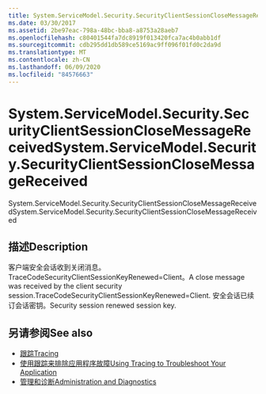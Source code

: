 ```yaml
---
title: System.ServiceModel.Security.SecurityClientSessionCloseMessageReceived
ms.date: 03/30/2017
ms.assetid: 2be97eac-798a-48bc-bba8-a8753a28aeb7
ms.openlocfilehash: c80401544fa7dc8919f013420fca7ac4b0abb1df
ms.sourcegitcommit: cdb295dd1db589ce5169ac9ff096f01fd0c2da9d
ms.translationtype: MT
ms.contentlocale: zh-CN
ms.lasthandoff: 06/09/2020
ms.locfileid: "84576663"
---
```

# <a name="systemservicemodelsecuritysecurityclientsessionclosemessagereceived"></a><span data-ttu-id="8cee9-102">System.ServiceModel.Security.SecurityClientSessionCloseMessageReceived</span><span class="sxs-lookup"><span data-stu-id="8cee9-102">System.ServiceModel.Security.SecurityClientSessionCloseMessageReceived</span></span>
<span data-ttu-id="8cee9-103">System.ServiceModel.Security.SecurityClientSessionCloseMessageReceived</span><span class="sxs-lookup"><span data-stu-id="8cee9-103">System.ServiceModel.Security.SecurityClientSessionCloseMessageReceived</span></span>  
  
## <a name="description"></a><span data-ttu-id="8cee9-104">描述</span><span class="sxs-lookup"><span data-stu-id="8cee9-104">Description</span></span>  
 <span data-ttu-id="8cee9-105">客户端安全会话收到关闭消息。TraceCodeSecurityClientSessionKeyRenewed=Client。</span><span class="sxs-lookup"><span data-stu-id="8cee9-105">A close message was received by the client security session.TraceCodeSecurityClientSessionKeyRenewed=Client.</span></span> <span data-ttu-id="8cee9-106">安全会话已续订会话密钥。</span><span class="sxs-lookup"><span data-stu-id="8cee9-106">Security session renewed session key.</span></span>  
  
## <a name="see-also"></a><span data-ttu-id="8cee9-107">另请参阅</span><span class="sxs-lookup"><span data-stu-id="8cee9-107">See also</span></span>

- [<span data-ttu-id="8cee9-108">跟踪</span><span class="sxs-lookup"><span data-stu-id="8cee9-108">Tracing</span></span>](index.md)
- [<span data-ttu-id="8cee9-109">使用跟踪来排除应用程序故障</span><span class="sxs-lookup"><span data-stu-id="8cee9-109">Using Tracing to Troubleshoot Your Application</span></span>](using-tracing-to-troubleshoot-your-application.md)
- [<span data-ttu-id="8cee9-110">管理和诊断</span><span class="sxs-lookup"><span data-stu-id="8cee9-110">Administration and Diagnostics</span></span>](../index.md)
